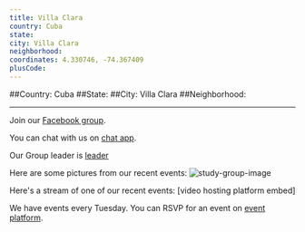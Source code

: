 ```yaml
---
title: Villa Clara
country: Cuba
state: 
city: Villa Clara
neighborhood: 
coordinates: 4.330746, -74.367409
plusCode:
---
```


##Country: Cuba
##State: 
##City: Villa Clara
##Neighborhood: 
*****
Join our [Facebook group](https://www.facebook.com/groups/free.code.camp.villa.clara).

You can chat with us on [chat app]().

Our Group leader is [leader]()

Here are some pictures from our recent events:
![study-group-image]()

Here's a stream of one of our recent events:
[video hosting platform embed]

We have events every Tuesday. You can RSVP for an event on [event platform]().
